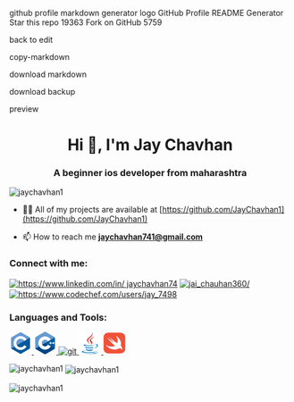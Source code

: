 github profile markdown generator logo
GitHub Profile README Generator
Star this repo
19363
Fork on GitHub
5759

back to edit

copy-markdown

download markdown

download backup

preview
<h1 align="center">Hi 👋, I'm Jay Chavhan</h1>
<h3 align="center">A beginner ios developer from maharashtra</h3>

<p align="left"> <img src="https://komarev.com/ghpvc/?username=jaychavhan1&label=Profile%20views&color=0e75b6&style=flat" alt="jaychavhan1" /> </p>

- 👨‍💻 All of my projects are available at [https://github.com/JayChavhan1](https://github.com/JayChavhan1)

- 📫 How to reach me **jaychavhan741@gmail.com**

<h3 align="left">Connect with me:</h3>
<p align="left">
<a href="https://linkedin.com/in/https://www.linkedin.com/in/ jaychavhan74" target="blank"><img align="center" src="https://raw.githubusercontent.com/rahuldkjain/github-profile-readme-generator/master/src/images/icons/Social/linked-in-alt.svg" alt="https://www.linkedin.com/in/ jaychavhan74" height="30" width="40" /></a>
<a href="https://instagram.com/jai_chauhan360/" target="blank"><img align="center" src="https://raw.githubusercontent.com/rahuldkjain/github-profile-readme-generator/master/src/images/icons/Social/instagram.svg" alt="jai_chauhan360/" height="30" width="40" /></a>
<a href="https://www.codechef.com/users/https://www.codechef.com/users/jay_7498" target="blank"><img align="center" src="https://cdn.jsdelivr.net/npm/simple-icons@3.1.0/icons/codechef.svg" alt="https://www.codechef.com/users/jay_7498" height="30" width="40" /></a>
</p>

<h3 align="left">Languages and Tools:</h3>
<p align="left"> <a href="https://www.cprogramming.com/" target="_blank" rel="noreferrer"> <img src="https://raw.githubusercontent.com/devicons/devicon/master/icons/c/c-original.svg" alt="c" width="40" height="40"/> </a> <a href="https://www.w3schools.com/cpp/" target="_blank" rel="noreferrer"> <img src="https://raw.githubusercontent.com/devicons/devicon/master/icons/cplusplus/cplusplus-original.svg" alt="cplusplus" width="40" height="40"/> </a> <a href="https://git-scm.com/" target="_blank" rel="noreferrer"> <img src="https://www.vectorlogo.zone/logos/git-scm/git-scm-icon.svg" alt="git" width="40" height="40"/> </a> <a href="https://www.java.com" target="_blank" rel="noreferrer"> <img src="https://raw.githubusercontent.com/devicons/devicon/master/icons/java/java-original.svg" alt="java" width="40" height="40"/> </a> <a href="https://developer.apple.com/swift/" target="_blank" rel="noreferrer"> <img src="https://raw.githubusercontent.com/devicons/devicon/master/icons/swift/swift-original.svg" alt="swift" width="40" height="40"/> </a> </p>

<p><img align="left" src="https://github-readme-stats.vercel.app/api/top-langs?username=jaychavhan1&show_icons=true&locale=en&layout=compact" alt="jaychavhan1" /></p>

<p>&nbsp;<img align="center" src="https://github-readme-stats.vercel.app/api?username=jaychavhan1&show_icons=true&locale=en" alt="jaychavhan1" /></p>

<p><img align="center" src="https://github-readme-streak-stats.herokuapp.com/?user=jaychavhan1&" alt="jaychavhan1" /></p>
